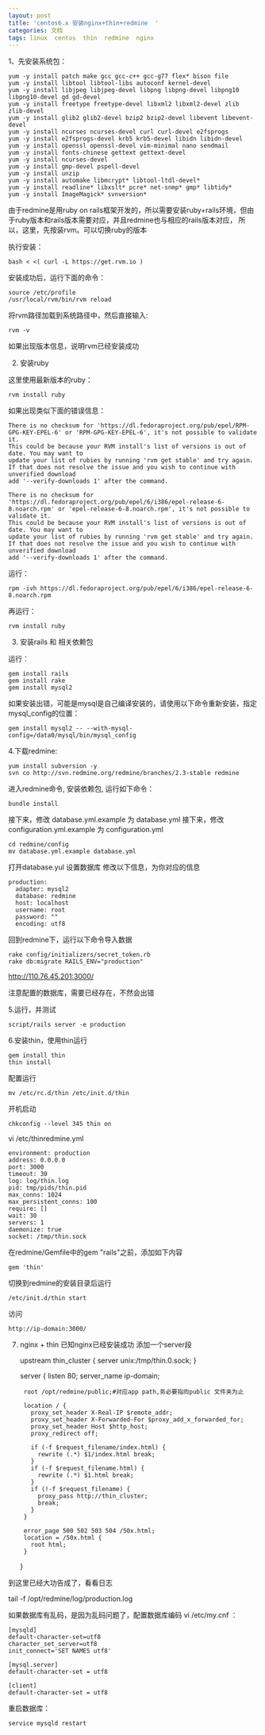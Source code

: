 ```yaml
---
layout: post
title: 'centos6.x 安装nginx+thin+redmine  '
categories: 文档
tags: linux  centos  thin  redmine  nginx
---
```


  1、先安装系统包：

    yum -y install patch make gcc gcc-c++ gcc-g77 flex* bison file
    yum -y install libtool libtool-libs autoconf kernel-devel
    yum -y install libjpeg libjpeg-devel libpng libpng-devel libpng10 libpng10-devel gd gd-devel
    yum -y install freetype freetype-devel libxml2 libxml2-devel zlib zlib-devel
    yum -y install glib2 glib2-devel bzip2 bzip2-devel libevent libevent-devel
    yum -y install ncurses ncurses-devel curl curl-devel e2fsprogs
    yum -y install e2fsprogs-devel krb5 krb5-devel libidn libidn-devel
    yum -y install openssl openssl-devel vim-minimal nano sendmail
    yum -y install fonts-chinese gettext gettext-devel
    yum -y install ncurses-devel
    yum -y install gmp-devel pspell-devel
    yum -y install unzip
    yum -y install automake libmcrypt* libtool-ltdl-devel*
    yum -y install readline* libxslt* pcre* net-snmp* gmp* libtidy*
    yum -y install ImageMagick* svnversion*

由于redmine是用ruby on rails框架开发的，所以需要安装ruby+rails环境，但由于ruby版本和rails版本需要对应，并且redmine也与相应的rails版本对应，
所以，这里，先按装rvm。可以切换ruby的版本

  执行安装：

    bash < <( curl -L https://get.rvm.io )

  安装成功后，运行下面的命令：

    source /etc/profile
    /usr/local/rvm/bin/rvm reload

  将rvm路径加载到系统路径中，然后直接输入:

    rvm -v

如果出现版本信息，说明rvm已经安装成功

2. 安装ruby

  这里使用最新版本的ruby：

    rvm install ruby

  如果出现类似下面的错误信息：

    There is no checksum for 'https://dl.fedoraproject.org/pub/epel/RPM-GPG-KEY-EPEL-6' or 'RPM-GPG-KEY-EPEL-6', it's not possible to validate it.
    This could be because your RVM install's list of versions is out of date. You may want to
    update your list of rubies by running 'rvm get stable' and try again.
    If that does not resolve the issue and you wish to continue with unverified download
    add '--verify-downloads 1' after the command.

    There is no checksum for 'https://dl.fedoraproject.org/pub/epel/6/i386/epel-release-6-8.noarch.rpm' or 'epel-release-6-8.noarch.rpm', it's not possible to validate it.
    This could be because your RVM install's list of versions is out of date. You may want to
    update your list of rubies by running 'rvm get stable' and try again.
    If that does not resolve the issue and you wish to continue with unverified download
    add '--verify-downloads 1' after the command.


  运行：

    rpm -ivh https://dl.fedoraproject.org/pub/epel/6/i386/epel-release-6-8.noarch.rpm


  再运行：


    rvm install ruby



3. 安装rails 和 相关依赖包


  运行：

    gem install rails
    gem install rake
    gem install mysql2

  如果安装出错，可能是mysql是自己编译安装的，请使用以下命令重新安装，指定mysql_config的位置：

    gem install mysql2 -- --with-mysql-config=/data0/mysql/bin/mysql_config

  4.下载redmine:

    yum install subversion -y
    svn co http://svn.redmine.org/redmine/branches/2.3-stable redmine

  进入redmine命令, 安装依赖包, 运行如下命令：

    bundle install


接下来，修改 database.yml.example 为 database.yml
接下来，修改 configuration.yml.example 为 configuration.yml

    cd redmine/config
    mv database.yml.example database.yml

打开database.yul 设置数据库
修改以下信息，为你对应的信息

    production:
      adapter: mysql2
      database: redmine
      host: localhost
      username: root
      password: ""
      encoding: utf8

回到redmine下，运行以下命令导入数据

    rake config/initializers/secret_token.rb
    rake db:migrate RAILS_ENV="production"

http://110.76.45.201:3000/

注意配置的数据库，需要已经存在，不然会出错

5.运行，并测试

    script/rails server -e production


6.安装thin，使用thin运行

    gem install thin
    thin install

  配置运行

    mv /etc/rc.d/thin /etc/init.d/thin

  开机启动

    chkconfig --level 345 thin on

vi /etc/thinredmine.yml

    environment: production
    address: 0.0.0.0
    port: 3000
    timeout: 30
    log: log/thin.log
    pid: tmp/pids/thin.pid
    max_conns: 1024
    max_persistent_conns: 100
    require: []
    wait: 30
    servers: 1
    daemonize: true
    socket: /tmp/thin.sock

在redmine/Gemfile中的gem "rails"之前，添加如下内容

    gem 'thin'

切换到redmine的安装目录后运行

    /etc/init.d/thin start

访问

    http://ip-domain:3000/

7. nginx + thin
已知nginx已经安装成功
添加一个server段

      upstream thin_cluster {
        server unix:/tmp/thin.0.sock;
      }

      server {
        listen 80;
        server_name ip-domain;

        root /opt/redmine/public;#对应app path,务必要指向public 文件夹为止

        location / {
          proxy_set_header X-Real-IP $remote_addr;
          proxy_set_header X-Forwarded-For $proxy_add_x_forwarded_for;
          proxy_set_header Host $http_host;
          proxy_redirect off;

          if (-f $request_filename/index.html) {
            rewrite (.*) $1/index.html break;
          }
          if (-f $request_filename.html) {
            rewrite (.*) $1.html break;
          }
          if (!-f $request_filename) {
            proxy_pass http://thin_cluster;
            break;
          }
        }

        error_page 500 502 503 504 /50x.html;
        location = /50x.html {
          root html;
        }
      }

到这里已经大功告成了，看看日志

tail -f /opt/redmine/log/production.log

如果数据库有乱码，是因为乱码问题了，配置数据库编码 vi /etc/my.cnf ：

    [mysqld]
    default-character-set=utf8
    character_set_server=utf8
    init_connect='SET NAMES utf8'

    [mysql.server]
    default-character-set = utf8

    [client]
    default-character-set = utf8

重启数据库：

    service mysqld restart